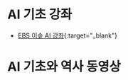 # AI 기초 강좌
- [EBS 이솦 AI 강좌](https://www.ebssw.kr/edc/cultursens/cultursensDetailView.do?alctcrSn=56149&pageIndex=3){:target="_blank"}

# AI 기초와 역사 동영상 
